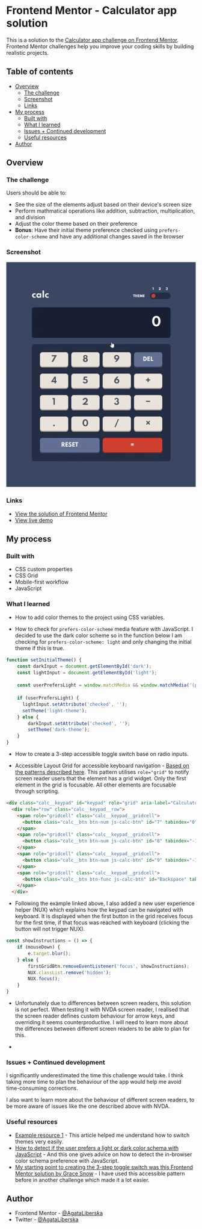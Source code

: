 # Frontend Mentor - Calculator app solution

This is a solution to the [Calculator app challenge on Frontend Mentor](https://www.frontendmentor.io/challenges/calculator-app-9lteq5N29). Frontend Mentor challenges help you improve your coding skills by building realistic projects. 

## Table of contents

- [Overview](#overview)
  - [The challenge](#the-challenge)
  - [Screenshot](#screenshot)
  - [Links](#links)
- [My process](#my-process)
  - [Built with](#built-with)
  - [What I learned](#what-i-learned)
  - [Issues + Continued development](#continued-development)
  - [Useful resources](#useful-resources)
- [Author](#author)

## Overview

### The challenge

Users should be able to:

- See the size of the elements adjust based on their device's screen size
- Perform mathmatical operations like addition, subtraction, multiplication, and division
- Adjust the color theme based on their preference
- **Bonus**: Have their initial theme preference checked using `prefers-color-scheme` and have any additional changes saved in the browser

### Screenshot

![A demo of the calculator app presenting color theme switcher and keyboard navigation](./images/calculator-demo.gif)

### Links

- [View the solution of Frontend Mentor](https://www.frontendmentor.io/solutions/calculator-app-html-css-js-tried-to-focus-on-accessibility-2yw2AOpoa)
- [View live demo](https://calculator-color-schemes.vercel.app/)

## My process

### Built with

- CSS custom properties
- CSS Grid
- Mobile-first workflow
- JavaScript

### What I learned

- How to add color themes to the project using CSS variables.

- How to check for `prefers-color-scheme` media feature with JavaScript. I decided to use the dark color scheme so in the function below I am checking for `prefers-color-scheme: light` and only changing the initial theme if this is true.
```js
function setInitialTheme() {
    const darkInput = document.getElementById('dark');
    const lightInput = document.getElementById('light');

    const userPrefersLight = window.matchMedia && window.matchMedia('(prefers-color-scheme: light)').matches;

    if (userPrefersLight) {
      lightInput.setAttribute('checked', '');
      setTheme('light-theme');
    } else {
        darkInput.setAttribute('checked', '');
        setTheme('dark-theme');
    }
}
```

- How to create a 3-step accessible toggle switch base on radio inputs.

- Accessible Layout Grid for accessible keyboard navigation - [Based on the patterns described here](https://www.w3.org/TR/2017/NOTE-wai-aria-practices-1.1-20171214/examples/grid/LayoutGrids.html). This pattern utilises `role="grid"` to notify screen reader users that the element has a grid widget. Only the first element in the grid is focusable. All other elements are focusable through scripting.
```html
<div class="calc__keypad" id="keypad" role="grid" aria-label="Calculator Keypad">
  <div role="row" class="calc__keypad__row">
    <span role="gridcell" class="calc__keypad__gridcell">
      <button class="calc__btn btn-num js-calc-btn" id="7" tabindex="0">7</button>
    </span>
    <span role="gridcell" class="calc__keypad__gridcell">
      <button class="calc__btn btn-num js-calc-btn" id="8" tabindex="-1">8</button>
    </span>
    <span role="gridcell" class="calc__keypad__gridcell">
      <button class="calc__btn btn-num js-calc-btn" id="9" tabindex="-1">9</button>
    </span>
    <span role="gridcell" class="calc__keypad__gridcell">
      <button class="calc__btn btn-func js-calc-btn" id="Backspace" tabindex="-1">del</button>
    </span>
  </div>
```

- Following the example linked above, I also added a new user experience helper (NUX) which explains how the keypad can be navigated with keyboard. It is displayed when the first button in the grid receives focus for the first time, if that focus was reached with keyboard (clicking the button will not trigger NUX). 
```js
const showInstructions = () => {
    if (mouseDown) {
        e.target.blur();
    } else {
        firstGridBtn.removeEventListener('focus', showInstructions);
        NUX.classList.remove('hidden');
        NUX.focus();
    }
}
```

- Unfortunately due to differences between screen readers, this solution is not perfect. When testing it with NVDA screen reader, I realised that the screen reader defines custom behaviour for arrow keys, and overriding it seems counterproductive. I will need to learn more about the differences between different screen readers to be able to plan for this.

- 

### Issues + Continued development

I significantly underestimated the time this challenge would take. I think taking more time to plan the behaviour of the app would help me avoid time-consuming corrections.

I also want to learn more about the behaviour of different screen readers, to be more aware of issues like the one described above with NVDA.

### Useful resources

- [Example resource 1](https://medium.com/@haxzie/dark-and-light-theme-switcher-using-css-variables-and-pure-javascript-zocada-dd0059d72fa2) - This article helped me understand how to switch themes very easily.
- [How to detect if the user prefers a light or dark color schema with JavaScript](https://ourcodeworld.com/articles/read/1114/how-to-detect-if-the-user-prefers-a-light-or-dark-color-schema-in-the-browser-with-javascript-and-css) - And this one gives advice on how to detect the in-browser color schema preference with JavaScript.
- [My starting point to creating the 3-step toggle switch was this Frontend Mentor solution by Grace Snow](https://www.frontendmentor.io/solutions/accessible-toggle-in-html-css-and-js-with-explanatory-notes-Z6gD3qfGl) - I have used this accessible pattern before in another challenge which made it a lot easier.

## Author

- Frontend Mentor - [@AgataLiberska](https://www.frontendmentor.io/profile/AgataLiberska)
- Twitter - [@AgataLiberska](https://www.twitter.com/AgataLiberska)
